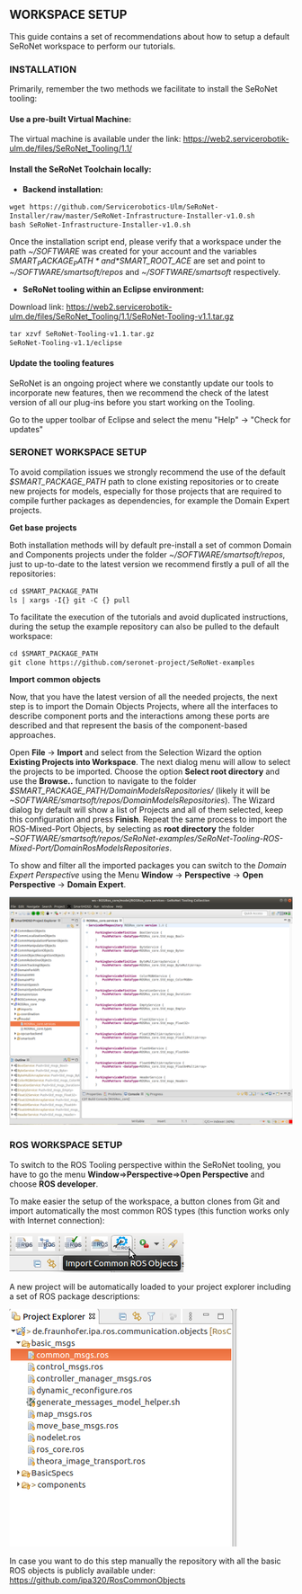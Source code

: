 ## WORKSPACE SETUP

This guide contains a set of recommendations about how to setup a default SeRoNet workspace to perform our tutorials.

### INSTALLATION

Primarily, remember the two methods we facilitate to install the SeRoNet tooling:

#### Use a pre-built Virtual Machine:

The virtual machine is available under the link: https://web2.servicerobotik-ulm.de/files/SeRoNet_Tooling/1.1/

#### Install the SeRoNet Toolchain locally:

- **Backend installation:**

```
wget https://github.com/Servicerobotics-Ulm/SeRoNet-Installer/raw/master/SeRoNet-Infrastructure-Installer-v1.0.sh
bash SeRoNet-Infrastructure-Installer-v1.0.sh
```

Once the installation script end, please verify that a workspace under the path *~/SOFTWARE* was created for your account and the variables *$SMART_PACKAGE_PATH*  and *$SMART_ROOT_ACE* are set and point to *~/SOFTWARE/smartsoft/repos* and *~/SOFTWARE/smartsoft* respectively.

- **SeRoNet tooling within an Eclipse environment:**

Download link: https://web2.servicerobotik-ulm.de/files/SeRoNet_Tooling/1.1/SeRoNet-Tooling-v1.1.tar.gz 
```
tar xzvf SeRoNet-Tooling-v1.1.tar.gz
SeRoNet-Tooling-v1.1/eclipse
```

#### Update the tooling features

SeRoNet is an ongoing project where we constantly update our tools to incorporate new features, then we recommend the check of the latest version of all our plug-ins before you start working on the Tooling.

Go to the upper toolbar of Eclipse and select the menu "Help" -> "Check for updates"

### SERONET WORKSPACE SETUP

To avoid compilation issues we strongly recommend the use of the default *$SMART_PACKAGE_PATH* path to clone existing repositories or to create new projects for models, especially for those projects that are required to compile further packages as dependencies, for example the Domain Expert projects.

**Get base projects**

Both installation methods will by default pre-install a set of common Domain and Components projects under the folder *~/SOFTWARE/smartsoft/repos*, just to up-to-date to the latest version we recommend firstly a pull of all the repositories:
```
cd $SMART_PACKAGE_PATH
ls | xargs -I{} git -C {} pull
```
To facilitate the execution of the tutorials and avoid duplicated instructions, during the setup the example repository can also be pulled to the default workspace:

```
cd $SMART_PACKAGE_PATH
git clone https://github.com/seronet-project/SeRoNet-examples
```
**Import common objects**

Now, that you have the latest version of all the needed projects, the next step is to import the Domain Objects Projects,  where all the interfaces to describe component ports and the interactions among these ports are described and that represent the basis of the component-based approaches.

Open **File** -> **Import** and select from the Selection Wizard the option **Existing Projects into Workspace**. The next dialog menu will allow to select the projects to be imported. Choose the option **Select root directory** and use the **Browse..** function to navigate to the folder *$SMART_PACKAGE_PATH/DomainModelsRepositories/* (likely it will be *~SOFTWARE/smartsoft/repos/DomainModelsRepositories*). The Wizard dialog by default will show a list of Projects and all of them selected, keep this configuration and press **Finish**. Repeat the same process to import the ROS-Mixed-Port Objects, by selecting as **root directory** the folder *~SOFTWARE/smartsoft/repos/SeRoNet-examples/SeRoNet-Tooling-ROS-Mixed-Port/DomainRosModelsRepositories*.

To show and filter all the imported packages you can switch to the *Domain Expert Perspective* using the Menu **Window** -> **Perspective** -> **Open Perspective** -> **Domain Expert**.

![Import Domain Objects](../Screenshots/DomainExpertPerspective.png)

### ROS WORKSPACE SETUP

To switch to the ROS Tooling perspective within the SeRoNet tooling, you have to go the menu **Window**=>**Perspective**=>**Open Perspective** and choose **ROS developer**.

To make easier the setup of the workspace, a button clones from Git and import automatically the most common ROS types (this function works only with Internet connection):



![ImportROSCommonObjects](../Screenshots/01-ImportCommnObjects.png)

A new project will be automatically loaded to your project explorer including a set of ROS package descriptions:

 ![de.fraunhofer.ipa.ros.communication.objects.png](../Screenshots/de.fraunhofer.ipa.ros.communication.objects.png)

In case you want to do this step manually the repository with all the basic ROS objects is publicly available under: https://github.com/ipa320/RosCommonObjects